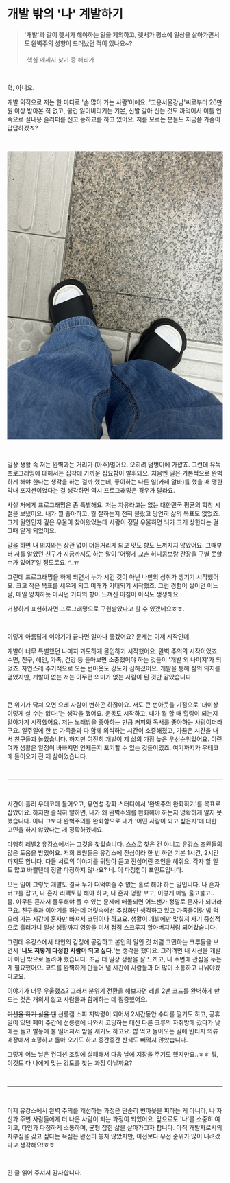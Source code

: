 # 개발 밖의 '나' 계발하기

> #### '개발'과 같이 렛서가 해야하는 일을 제외하고, 렛서가 평소에 일상을 살아가면서도 완벽주의 성향이 드러났던 적이 있나요~?
>
> -핵심 메세지 찾기 중 해리가

<br/>

헉, 아니요.

개발 외적으로 저는 한 마디로 '손 많이 가는 사람'이에요.
'고용서울강남'씨로부터 26만원 이상 받아본 적 없고, 물건 잃어버리기는 기본, 신발 갈아 신는 것도 까먹어서 이틀 연속으로 실내용 슬리퍼를 신고 등하교를 하고 있어요. 저를 모르는 분들도 지금쯤 가슴이 답답하겠죠?

<br/>

![슬리퍼 기념사진](image.png)

<br/>

일상 생활 속 저는 완벽과는 거리가 (아주)멀어요. 오히려 덤벙이에 가깝죠.
그런데 유독 프로그래밍에 대해서는 집착에 가까운 집요함이 발휘돼요. 처음엔 일은 기본적으로 완벽하게 해야 한다는 생각을 하는 걸까 했는데, 좋아하는 다른 일(카페 알바)를 했을 때 맹한 막내 포지션이었다는 걸 생각하면 역시 프로그래밍은 경우가 달라요.

사실 저에게 프로그래밍은 좀 특별해요. 저는 자유라고는 없는 대한민국 평균의 학창 시절을 보냈어요. 내가 뭘 좋아하고, 뭘 잘하는지 전혀 몰랐고 당연히 삶의 목표도 없었죠. 그게 원인인지 깊은 우울이 찾아왔었는데 사람이 정말 우울하면 뇌가 크게 상한다는 걸 그때 알게 되었어요.

말을 하면 내 의지와는 상관 없이 더듬거리게 되고 맛도 향도 느껴지지 않았어요. 그때부터 저를 알았던 친구가 지금까지도 하는 말이 '어떻게 교촌 허니콤보랑 간장을 구별 못할 수가 있어?'일 정도로요. ^\_ㅠ

그런데 프로그래밍을 하게 되면서 누가 시킨 것이 아닌 나만의 성취가 생기기 시작했어요. 크고 작은 목표를 세우게 되고 미래가 기대되기 시작했죠. 그런 경험이 쌓이던 어느 날, 매일 양치하듯 마시던 커피의 향이 느껴진 아침이 아직도 생생해요.

거창하게 표현하자면 프로그래밍으로 구원받았다고 할 수 있겠네요ㅎㅎ.

<br/>

이렇게 아름답게 이야기가 끝나면 얼마나 좋겠어요? 문제는 이제 시작인데.

개발이 너무 특별했던 나머지 과도하게 몰입하기 시작했어요. 완벽 주의의 시작이었죠. 수면, 친구, 애인, 가족, 건강 등 돌아보면 소중했어야 하는 것들이 '개발 외 나머지'가 되었죠. 자연스레 주기적으로 오는 번아웃도 강도가 심해졌어요. 개발을 통해 삶의 의지를 얻었지만, 개발이 없는 저는 아무런 의미가 없는 사람이 된 것만 같았습니다.

<br/>

큰 위기가 닥쳐 오면 으레 사람이 변하곤 하잖아요. 저도 큰 번아웃을 기점으로 '더이상 이렇게 살 수는 없다!'는 생각을 했어요.
운동도 시작하고, 내가 뭘 할 때 힐링이 되는지 알아가기 시작했어요. 저는 노래방을 좋아하는 만큼 커피와 독서를 좋아하는 사람이더라구요. 일주일에 한 번 가족들과 다 함께 외식하는 시간이 소중해졌고, 가끔은 시간을 내서 친구들과 놀았습니다.
하지만 여전히 개발이 제 삶의 가장 높은 우선순위었어요. 이런 여가 생활은 일정이 바빠지면 언제든지 포기할 수 있는 것들이었죠. 여기까지가 우테코에 들어오기 전 제 삶이었습니다.

<br/>

---

<br/>

시간이 흘러 우테코에 들어오고, 유연성 강화 스터디에서 '완벽주의 완화하기'를 목표로 잡았어요. 하지만 솔직히 말하면, 내가 왜 완벽주의를 완화해야 하는지 명확하게 알지 못했습니다. 아니 그보다 완벽주의를 완화함으로 내가 '어떤 사람이 되고 싶은지'에 대한 고민을 하지 않았다는 게 정확하겠네요.

다행히 레벨2 유강스에서는 그것을 찾았습니다. 스스로 찾은 건 아니고 유강스 조원들의 많은 도움을 받았어요. 저희 조원들은 유강스에 진심이라 한 번 하면 기본 1시간, 2시간까지도 합니다. 다들 서로의 이야기를 귀담아 듣고 진심어린 조언을 해줘요. 각자 할 일도 많고 바쁠텐데 정말 다정하지 않나요? 네. 이 다정함이 포인트입니다.

모든 일이 그렇듯 개발도 결국 누가 떠먹여줄 수 없는 홀로 해야 하는 일입니다. 나 혼자 버그를 잡고, 나 혼자 리팩토링 해야 하고, 나 혼자 영활 보고, 이렇게 매일 울고불고.. 흠. 아무튼 혼자서 몰두해야 풀 수 있는 문제에 매몰되면 어느샌가 정말로 혼자가 되더라구요. 친구들과 이야기를 하는데 머릿속에선 추상화만 생각하고 있고 가족들이랑 밥 먹으러 가는 시간에 혼자만 빠져서 코딩이나 하고요. 생활이 개발에만 맞춰져 자기 중심적으로 흘러가니 일상 생활까지 영향을 미쳐 점점 스크루지 할아버지처럼 되어갔습니다.

그런데 유강스에서 타인의 감정에 공감하고 본인의 일인 것 처럼 고민하는 크루들을 보면서 '**나도 저렇게 다정한 사람이 되고 싶다.**'는 생각을 했어요. 그러려면 내 시선을 개발이 아닌 밖으로 돌려야 했습니다. 조금 더 일상 생활을 잘 느끼고, 내 주변에 관심을 두는 게 필요했어요. 코드를 완벽하게 만들어 낼 시간에 사람들과 더 많이 소통하고 나눠야겠다고요.

이야기가 너무 우울했죠? 그래서 분위기 전환을 해보자면 레벨 2땐 코드를 완벽하게 만드는 것은 개의치 않고 사람들과 함께하는 데 집중했어요.

~~미션을 하기 싫을 땐~~ 선릉캠 소파 지박령이 되어서 2시간동안 수다를 떨기도 하고, 공휴일이 있던 페어 주간에 선릉캠에 나와서 코딩하는 대신 다른 크루의 자취방에 갔다가 낮에는 놀고 발등에 불 떨어져서 밤을 새기도 하고요. 밥 먹고 돌아오는 길에 빈티지 의류 매장에서 쇼핑하고 돌아 오기도 하고 중간중간 산책도 빼먹지 않았습니다.

그렇게 어느 날은 컨디션 조절에 실패해서 다음 날에 지장을 주기도 했지만요..ㅎㅎ 뭐, 이것도 다 나에게 맞는 강도를 찾는 과정 아닐까요?

<br/>

---

<br/>

이제 유강스에서 완벽 주의를 개선하는 과정은 단순히 번아웃을 피하는 게 아니라, 나 자신과 주변 사람들에게 더 나은 사람이 되는 과정이 되었어요. 앞으로도 '나'를 소중히 여기고, 타인과 다정하게 소통하며, 균형 잡힌 삶을 살아가고자 합니다.
아직 개발자로서의 자부심을 갖고 싶다는 욕심은 완전히 놓지 않았지만, 이전보다 우선 순위가 많이 내려갔다고 생각해요!ㅎㅎ

<br/>

긴 글 읽어 주셔서 감사합니다.
